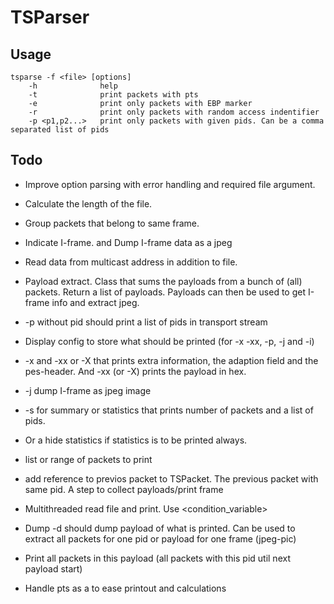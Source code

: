 # TSParser

## Usage

    tsparse -f <file> [options]
        -h              help
        -t              print packets with pts
        -e              print only packets with EBP marker
        -r              print only packets with random access indentifier
        -p <p1,p2...>   print only packets with given pids. Can be a comma separated list of pids

## Todo

- Improve option parsing with error handling and required file argument.
- Calculate the length of the file.
- Group packets that belong to same frame.
- Indicate I-frame. and Dump I-frame data as a jpeg
- Read data from multicast address in addition to file.
- Payload extract. Class that sums the payloads from a bunch of (all) packets. Return a list of payloads.
  Payloads can then be used to get I-frame info and extract jpeg.

- -p without pid should print a list of pids in transport stream
- Display config to store what should be printed (for -x -xx, -p, -j and -i)
- -x and -xx or -X that prints extra information, the adaption field and the pes-header. And -xx (or -X) prints the payload in hex.
- -j dump I-frame as jpeg image
- -s for summary or statistics that prints number of packets and a list of pids.
- Or a hide statistics if statistics is to be printed always.
- list or range of packets to print
- add reference to previos packet to TSPacket. The previous packet with same pid. A step to collect payloads/print frame
- Multithreaded read file and print. Use <condition_variable> 
- Dump -d should dump payload of what is printed. Can be used to extract all packets for one pid or payload for one frame (jpeg-pic)
- Print all packets in this payload (all packets with this pid util next payload start)
- Handle pts as a <chrono> to ease printout and calculations

